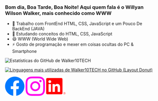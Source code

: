 ### Bom dia, Boa Tarde, Boa Noite! Aqui quem fala é o Willyan Wilson Walker, mais conhecido como WWW

- 🔭 Trabalho com FrontEnd HTML, CSS, JavaScript e um Pouco De BackEnd (JAVA)
- 🌱 Estudando conceitos do HTML, CSS, JavaScript
- 😄 WWW (World Wide Web)
- ⚡ Gosto de programação e mexer em coisas ocultas do PC & Smartphone

![Estatísticas do GitHub de Walker10TECH](https://github-readme-stats.vercel.app/api?username=Walker10TECH&show_icons=true&theme=dark)

[![Linguagens mais utilizadas de Walker10TECH no GitHub (Layout Donut)](https://github-readme-stats.vercel.app/api/top-langs/?username=Walker10TECH&layout=compact)](https://github.com/anuraghazra/github-readme-stats)

[![Facebook de Willyan Wilson Walker](facebook.png)](https://www.facebook.com/profile.php?id=100090616987571)
[![Instagram de Willyan Wilson Walker](instagram.png)](https://www.instagram.com/willyan_10_walker/)
[![LinkedIn de Willyan Wilson Walker](linkedin.png)](https://www.linkedin.com/in/willyan-walker-1a4b80237/)

